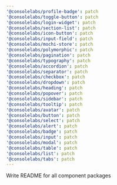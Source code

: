 ```yaml
---
'@consolelabs/profile-badge': patch
'@consolelabs/toggle-button': patch
'@consolelabs/login-widget': patch
'@consolelabs/section-list': patch
'@consolelabs/icon-button': patch
'@consolelabs/input-field': patch
'@consolelabs/mochi-store': patch
'@consolelabs/polymorphic': patch
'@consolelabs/pagination': patch
'@consolelabs/typography': patch
'@consolelabs/accordion': patch
'@consolelabs/separator': patch
'@consolelabs/checkbox': patch
'@consolelabs/dropdown': patch
'@consolelabs/heading': patch
'@consolelabs/popover': patch
'@consolelabs/sidebar': patch
'@consolelabs/tooltip': patch
'@consolelabs/avatar': patch
'@consolelabs/button': patch
'@consolelabs/select': patch
'@consolelabs/alert': patch
'@consolelabs/badge': patch
'@consolelabs/input': patch
'@consolelabs/modal': patch
'@consolelabs/table': patch
'@consolelabs/list': patch
'@consolelabs/tabs': patch
---
```


Write README for all component packages
